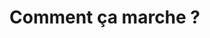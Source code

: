 <!-- .slide: class="transition left" data-background="./assets/images/pexels-miguel-á-padriñán-three.jpeg" style="left: 700px;"-->

# Comment ça marche ?
